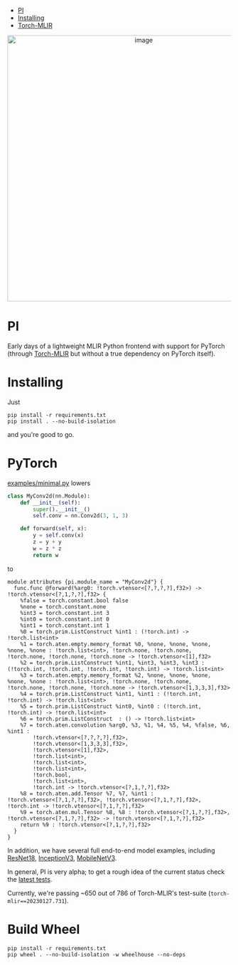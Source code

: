 - [PI](#PI)
- [Installing](#installing)
- [Torch-MLIR](#torch-mlir)

<p align="center">
    <img width="598" alt="image" src="https://user-images.githubusercontent.com/5657668/205545845-544fe701-79d5-43c1-beec-09763f22cc85.png">
</p>

# PI

Early days of a lightweight MLIR Python frontend with support for PyTorch (through [Torch-MLIR](https://github.com/llvm/torch-mlir) but without a true dependency on PyTorch itself).

# Installing

Just 

```shell
pip install -r requirements.txt 
pip install . --no-build-isolation
```

and you're good to go.

# PyTorch

[examples/minimal.py](examples/minimal.py) lowers

```python
class MyConv2d(nn.Module):
    def __init__(self):
        super().__init__()
        self.conv = nn.Conv2d(3, 1, 3)

    def forward(self, x):
        y = self.conv(x)
        z = y + y
        w = z * z
        return w
```

to

```mlir
module attributes {pi.module_name = "MyConv2d"} {
  func.func @forward(%arg0: !torch.vtensor<[?,?,?,?],f32>) -> !torch.vtensor<[?,1,?,?],f32> {
    %false = torch.constant.bool false
    %none = torch.constant.none
    %int3 = torch.constant.int 3
    %int0 = torch.constant.int 0
    %int1 = torch.constant.int 1
    %0 = torch.prim.ListConstruct %int1 : (!torch.int) -> !torch.list<int>
    %1 = torch.aten.empty.memory_format %0, %none, %none, %none, %none, %none : !torch.list<int>, !torch.none, !torch.none, !torch.none, !torch.none, !torch.none -> !torch.vtensor<[1],f32>
    %2 = torch.prim.ListConstruct %int1, %int3, %int3, %int3 : (!torch.int, !torch.int, !torch.int, !torch.int) -> !torch.list<int>
    %3 = torch.aten.empty.memory_format %2, %none, %none, %none, %none, %none : !torch.list<int>, !torch.none, !torch.none, !torch.none, !torch.none, !torch.none -> !torch.vtensor<[1,3,3,3],f32>
    %4 = torch.prim.ListConstruct %int1, %int1 : (!torch.int, !torch.int) -> !torch.list<int>
    %5 = torch.prim.ListConstruct %int0, %int0 : (!torch.int, !torch.int) -> !torch.list<int>
    %6 = torch.prim.ListConstruct  : () -> !torch.list<int>
    %7 = torch.aten.convolution %arg0, %3, %1, %4, %5, %4, %false, %6, %int1 : 
        !torch.vtensor<[?,?,?,?],f32>, 
        !torch.vtensor<[1,3,3,3],f32>, 
        !torch.vtensor<[1],f32>, 
        !torch.list<int>, 
        !torch.list<int>, 
        !torch.list<int>, 
        !torch.bool, 
        !torch.list<int>, 
        !torch.int -> !torch.vtensor<[?,1,?,?],f32>
    %8 = torch.aten.add.Tensor %7, %7, %int1 : !torch.vtensor<[?,1,?,?],f32>, !torch.vtensor<[?,1,?,?],f32>, !torch.int -> !torch.vtensor<[?,1,?,?],f32>
    %9 = torch.aten.mul.Tensor %8, %8 : !torch.vtensor<[?,1,?,?],f32>, !torch.vtensor<[?,1,?,?],f32> -> !torch.vtensor<[?,1,?,?],f32>
    return %9 : !torch.vtensor<[?,1,?,?],f32>
  }
}
```

In addition, we have several full end-to-end model examples, including [ResNet18](examples/resnet.py), [InceptionV3](examples/inception.py), [MobileNetV3](examples/mobilenet.py).

In general, PI is very alpha; to get a rough idea of the current status check the [latest tests](https://github.com/nod-ai/PI/actions?query=workflow%3ATest++).

Currently, we're passing ~650 out of 786 of Torch-MLIR's test-suite (`torch-mlir==20230127.731`).

# Build Wheel

```shell
pip install -r requirements.txt 
pip wheel . --no-build-isolation -w wheelhouse --no-deps
```